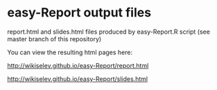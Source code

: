 easy-Report output files
===========

report.html and slides.html files produced by easy-Report.R script (see master branch of this repository)

You can view the resulting html pages here:

http://wikiselev.github.io/easy-Report/report.html

http://wikiselev.github.io/easy-Report/slides.html
